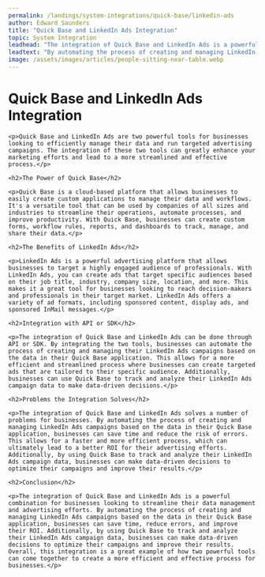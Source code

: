 ```yaml
---
permalink: /landings/system-integrations/quick-base/linkedin-ads
author: Edward Saunders
title: "Quick Base and LinkedIn Ads Integration"
topic: System Integration
leadhead: "The integration of Quick Base and LinkedIn Ads is a powerful combination for businesses looking to streamline their data management and advertising efforts"
leadtext: "By automating the process of creating and managing LinkedIn Ads campaigns based on the data in their Quick Base application, businesses can save time, reduce errors, and improve their ROI. Additionally, by using Quick Base to track and analyze their LinkedIn Ads campaign data, businesses can make data-driven decisions to optimize their campaigns and improve their results. Overall, this integration is a great example of how two powerful tools can come together to create a more efficient and effective process for businesses."
image: /assets/images/articles/people-sitting-near-table.webp
---
```

<div class="arttext">
	<h1>Quick Base and LinkedIn Ads Integration</h1>

	<p>Quick Base and LinkedIn Ads are two powerful tools for businesses looking to efficiently manage their data and run targeted advertising campaigns. The integration of these two tools can greatly enhance your marketing efforts and lead to a more streamlined and effective process.</p>

	<h2>The Power of Quick Base</h2>

	<p>Quick Base is a cloud-based platform that allows businesses to easily create custom applications to manage their data and workflows. It's a versatile tool that can be used by companies of all sizes and industries to streamline their operations, automate processes, and improve productivity. With Quick Base, businesses can create custom forms, workflow rules, reports, and dashboards to track, manage, and share their data.</p>

	<h2>The Benefits of LinkedIn Ads</h2>

	<p>LinkedIn Ads is a powerful advertising platform that allows businesses to target a highly engaged audience of professionals. With LinkedIn Ads, you can create ads that target specific audiences based on their job title, industry, company size, location, and more. This makes it a great tool for businesses looking to reach decision-makers and professionals in their target market. LinkedIn Ads offers a variety of ad formats, including sponsored content, display ads, and sponsored InMail messages.</p>

	<h2>Integration with API or SDK</h2>

	<p>The integration of Quick Base and LinkedIn Ads can be done through API or SDK. By integrating the two tools, businesses can automate the process of creating and managing their LinkedIn Ads campaigns based on the data in their Quick Base application. This allows for a more efficient and streamlined process where businesses can create targeted ads that are tailored to their specific audience. Additionally, businesses can use Quick Base to track and analyze their LinkedIn Ads campaign data to make data-driven decisions.</p>

	<h2>Problems the Integration Solves</h2>

	<p>The integration of Quick Base and LinkedIn Ads solves a number of problems for businesses. By automating the process of creating and managing LinkedIn Ads campaigns based on the data in their Quick Base application, businesses can save time and reduce the risk of errors. This allows for a faster and more efficient process, which can ultimately lead to a better ROI for their advertising efforts. Additionally, by using Quick Base to track and analyze their LinkedIn Ads campaign data, businesses can make data-driven decisions to optimize their campaigns and improve their results.</p>

	<h2>Conclusion</h2>

	<p>The integration of Quick Base and LinkedIn Ads is a powerful combination for businesses looking to streamline their data management and advertising efforts. By automating the process of creating and managing LinkedIn Ads campaigns based on the data in their Quick Base application, businesses can save time, reduce errors, and improve their ROI. Additionally, by using Quick Base to track and analyze their LinkedIn Ads campaign data, businesses can make data-driven decisions to optimize their campaigns and improve their results. Overall, this integration is a great example of how two powerful tools can come together to create a more efficient and effective process for businesses.</p>

</div>